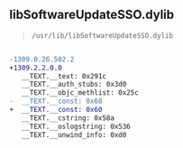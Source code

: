 ## libSoftwareUpdateSSO.dylib

> `/usr/lib/libSoftwareUpdateSSO.dylib`

```diff

-1309.0.26.502.2
+1309.2.2.0.0
   __TEXT.__text: 0x291c
   __TEXT.__auth_stubs: 0x3d0
   __TEXT.__objc_methlist: 0x25c
-  __TEXT.__const: 0x68
+  __TEXT.__const: 0x60
   __TEXT.__cstring: 0x58a
   __TEXT.__oslogstring: 0x536
   __TEXT.__unwind_info: 0xd0

```
